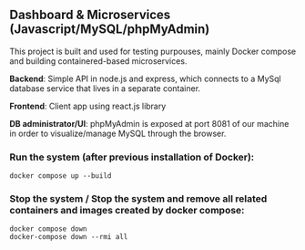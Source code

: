## Dashboard & Microservices (Javascript/MySQL/phpMyAdmin)

This project is built and used for testing purpouses, mainly Docker compose and building containered-based microservices. 

**Backend**: Simple API in node.js and express, which connects to a MySql database service that lives in a separate container. 

**Frontend**: Client app using react.js library

**DB administrator/UI**: phpMyAdmin is exposed at port 8081 of our machine in order to visualize/manage MySQL through the browser. 



### Run the system (after previous installation of Docker):

```
docker compose up --build
```


### Stop the system / Stop the system and remove all related containers and images created by docker compose:

```
docker compose down
docker-compose down --rmi all
```
